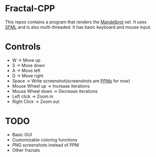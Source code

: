 # Fractal-CPP
This repos contains a program that renders the [Mandelbrot](https://en.wikipedia.org/wiki/Mandelbrot_set) set. It uses [SFML](https://www.sfml-dev.org/index.php) and is also multi-threaded. It has basic keyboard and mouse input. 

# Controls
* W -> Move up
* S -> Move down
* A -> Move left
* D -> Move right
* Space -> Write screenshot(screenshots are [PPMs](https://en.wikipedia.org/wiki/Netpbm) for now)
* Mouse Wheel up -> Increase iterations
* Mouse Wheel down -> Decrease iterations
* Left click -> Zoom in
* Right Click -> Zoom out

# TODO
* Basic GUI 
* Customizable coloring functions
* PNG screenshots instead of PPM
* Other fractals
